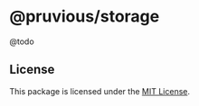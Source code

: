 # @pruvious/storage

@todo

## License

This package is licensed under the [MIT License](./LICENSE).
